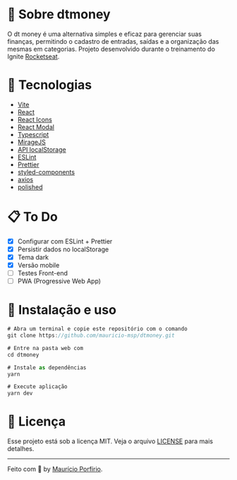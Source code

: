 # :information_desk_person: Sobre dtmoney

O dt money é uma alternativa simples e eficaz para gerenciar suas finanças, permitindo o cadastro de entradas, saídas e a organização das mesmas em categorias. Projeto desenvolvido durante o treinamento do Ignite [Rocketseat](https://www.rocketseat.com.br/).

# :rocket: Tecnologias

- [Vite](https://vitejs.dev/)
- [React](https://pt-br.reactjs.org/)
- [React Icons](https://react-icons.github.io/react-icons/)
- [React Modal](https://github.com/reactjs/react-modal)
- [Typescript](https://www.typescriptlang.org/)
- [MirageJS](https://miragejs.com/)
- [API localStorage](https://developer.mozilla.org/pt-BR/docs/Web/API/Window/localStorage)
- [ESLint](https://eslint.org/)
- [Prettier](https://prettier.io/docs/en/options.html)
- [styled-components](https://styled-components.com/)
- [axios](https://github.com/axios/axios)
- [polished](https://polished.js.org/)

# :clipboard: To Do

- [x] Configurar com ESLint + Prettier
- [x] Persistir dados no localStorage
- [x] Tema dark
- [x] Versão mobile
- [ ] Testes Front-end
- [ ] PWA (Progressive Web App) 

# :wrench: Instalação e uso

```js
# Abra um terminal e copie este repositório com o comando
git clone https://github.com/mauricio-msp/dtmoney.git

# Entre na pasta web com 
cd dtmoney

# Instale as dependências
yarn

# Execute aplicação
yarn dev

```

# :page_with_curl: Licença

Esse projeto está sob a licença MIT. Veja o arquivo [LICENSE](https://github.com/mauricio-msp/dtmoney/blob/main/LICENSE) para mais detalhes.

---

Feito com :blue_heart: by [Maurício Porfírio](https://github.com/mauricio-msp).
